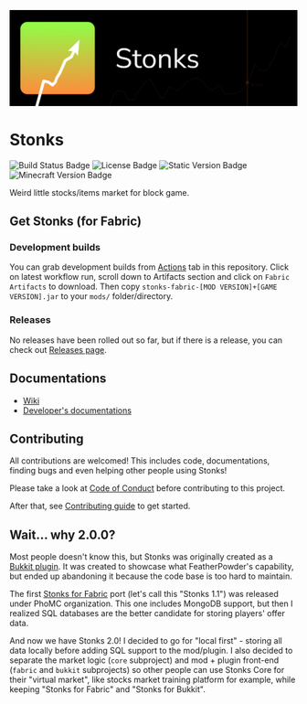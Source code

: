 ![Stonks Banner](docs/banner.png)

# Stonks
![Build Status Badge](https://img.shields.io/github/actions/workflow/status/nahkd123/stonks/gradle.yml)
![License Badge](https://img.shields.io/github/license/nahkd123/stonks)
![Static Version Badge](https://img.shields.io/badge/version-2.0.0-blue)
![Minecraft Version Badge](https://img.shields.io/badge/minecraft-1.20.1-red)

Weird little stocks/items market for block game.

## Get Stonks (for Fabric)
### Development builds
You can grab development builds from [Actions](https://github.com/nahkd123/stonks/actions/workflows/gradle.yml?query=is:success) tab in this repository. Click on latest workflow run, scroll down to Artifacts section and click on ``Fabric Artifacts`` to download. Then copy ``stonks-fabric-[MOD VERSION]+[GAME VERSION].jar`` to your ``mods/`` folder/directory.

### Releases
No releases have been rolled out so far, but if there is a release, you can check out [Releases page](https://github.com/nahkd123/stonks/releases).

## Documentations
- [Wiki](https://github.com/nahkd123/stonks/wiki)
- [Developer's documentations](https://github.com/nahkd123/stonks/tree/main/1.20.x/docs)

## Contributing
All contributions are welcomed! This includes code, documentations, finding bugs and even helping other people using Stonks! 

Please take a look at [Code of Conduct](./CODE_OF_CONDUCT.md) before contributing to this project.

After that, see [Contributing guide](./CONTRIBUTING.md) to get started.

## Wait... why 2.0.0?
Most people doesn't know this, but Stonks was originally created as a [Bukkit plugin](https://github.com/MangoPlex/stonks). It was created to showcase what FeatherPowder's capability, but ended up abandoning it because the code base is too hard to maintain.

The first [Stonks for Fabric](https://github.com/phomc/stonks) port (let's call this "Stonks 1.1") was released under PhoMC organization. This one includes MongoDB support, but then I realized SQL databases are the better candidate for storing players' offer data.

And now we have Stonks 2.0! I decided to go for "local first" - storing all data locally before adding SQL support to the mod/plugin. I also decided to separate the market logic (``core`` subproject) and mod + plugin front-end (``fabric`` and ``bukkit`` subprojects) so other people can use Stonks Core for their "virtual market", like stocks market training platform for example, while keeping "Stonks for Fabric" and "Stonks for Bukkit".
